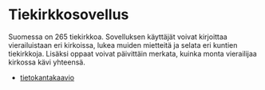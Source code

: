 # Tiekirkkosovellus

Suomessa on 265 tiekirkkoa. Sovelluksen käyttäjät voivat kirjoittaa vierailuistaan eri kirkoissa, lukea muiden mietteitä ja selata eri kuntien tiekirkkoja. Lisäksi oppaat voivat päivittäin merkata, kuinka monta vierailijaa kirkossa kävi yhteensä.

* [tietokantakaavio](https://github.com/elmanevala/tiekirkkoSovellus/blob/master/dokumentaatio/tietokantakaavio.png)
